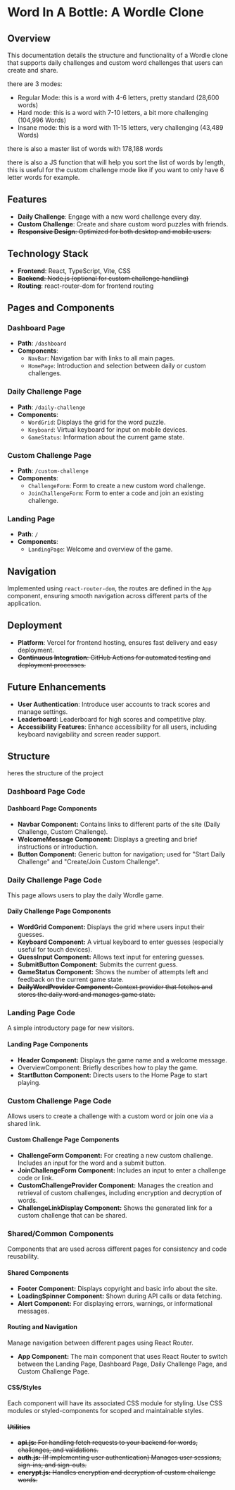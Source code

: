 # Word In A Bottle: A Wordle Clone 

## Overview

This documentation details the structure and functionality of a Wordle clone that supports daily challenges and custom word challenges that users can create and share.

there are 3 modes:

- Regular Mode: this is a word with 4-6 letters, pretty standard (28,600 words)
- Hard mode: this is a word with 7-10 letters, a bit more challenging (104,996 Words)
- Insane mode: this is a word with 11-15 letters, very challenging (43,489 Words)

there is also a master list of words with 178,188 words

there is also a JS function that will help you sort the list of words by length, this is useful for the custom challenge mode like if you want to only have 6 letter words for example.

## Features

- **Daily Challenge**: Engage with a new word challenge every day.
- **Custom Challenge**: Create and share custom word puzzles with friends.
- ~~**Responsive Design**: Optimized for both desktop and mobile users.~~

## Technology Stack

- **Frontend**: React, TypeScript, Vite, CSS
- ~~**Backend**: Node.js (optional for custom challenge handling)~~
- **Routing**: react-router-dom for frontend routing

## Pages and Components

### Dashboard Page

- **Path**: `/dashboard`
- **Components**:
  - `NavBar`: Navigation bar with links to all main pages.
  - `HomePage`: Introduction and selection between daily or custom challenges.

### Daily Challenge Page

- **Path**: `/daily-challenge`
- **Components**:
  - `WordGrid`: Displays the grid for the word puzzle.
  - `Keyboard`: Virtual keyboard for input on mobile devices.
  - `GameStatus`: Information about the current game state.

### Custom Challenge Page

- **Path**: `/custom-challenge`
- **Components**:
  - `ChallengeForm`: Form to create a new custom word challenge.
  - `JoinChallengeForm`: Form to enter a code and join an existing challenge.

### Landing Page

- **Path**: `/`
- **Components**:
  - `LandingPage`: Welcome and overview of the game.

## Navigation

Implemented using `react-router-dom`, the routes are defined in the `App` component, ensuring smooth navigation across different parts of the application.

## Deployment

- **Platform**: Vercel for frontend hosting, ensures fast delivery and easy deployment.
- ~~**Continuous Integration**: GitHub Actions for automated testing and deployment processes.~~

## Future Enhancements

- **User Authentication**: Introduce user accounts to track scores and manage settings.
- **Leaderboard**: Leaderboard for high scores and competitive play.
- **Accessibility Features**: Enhance accessibility for all users, including keyboard navigability and screen reader support.
  
## Structure

heres the structure of the project

### Dashboard Page Code

#### Dashboard Page Components

- **Navbar Component:** Contains links to different parts of the site (Daily Challenge, Custom Challenge).
- **WelcomeMessage Component:** Displays a greeting and brief instructions or introduction.
- **Button Component:** Generic button for navigation; used for "Start Daily Challenge" and "Create/Join Custom Challenge".

### Daily Challenge Page Code

This page allows users to play the daily Wordle game.

#### Daily Challenge Page Components

- **WordGrid Component:** Displays the grid where users input their guesses.
- **Keyboard Component:** A virtual keyboard to enter guesses (especially useful for touch devices).
- **GuessInput Component:** Allows text input for entering guesses.
- **SubmitButton Component:** Submits the current guess.
- **GameStatus Component:** Shows the number of attempts left and feedback on the current game state.
- ~~**DailyWordProvider Component:** Context provider that fetches and stores the daily word and manages game state.~~

### Landing Page Code

A simple introductory page for new visitors.

#### Landing Page Components

- **Header Component:** Displays the game name and a welcome message.
- OverviewComponent: Briefly describes how to play the game.
- **StartButton Component:** Directs users to the Home Page to start playing.

### Custom Challenge Page Code

Allows users to create a challenge with a custom word or join one via a shared link.

#### Custom Challenge Page Components

- **ChallengeForm Component:** For creating a new custom challenge. Includes an input for the word and a submit button.
- **JoinChallengeForm Component:** Includes an input to enter a challenge code or link.
- **CustomChallengeProvider Component:** Manages the creation and retrieval of custom challenges, including encryption and decryption of words.
- **ChallengeLinkDisplay Component:** Shows the generated link for a custom challenge that can be shared.

### Shared/Common Components

Components that are used across different pages for consistency and code reusability.

#### Shared Components

- **Footer Component:** Displays copyright and basic info about the site.
- **LoadingSpinner Component:** Shown during API calls or data fetching.
- **Alert Component:** For displaying errors, warnings, or informational messages.
  
#### Routing and Navigation

Manage navigation between different pages using React Router.

- **App Component:** The main component that uses React Router to switch between the Landing Page, Dashboard Page, Daily Challenge Page, and Custom Challenge Page.

#### CSS/Styles

Each component will have its associated CSS module for styling. Use CSS modules or styled-components for scoped and maintainable styles.

#### ~~Utilities~~

- ~~**api.js:** For handling fetch requests to your backend for words, challenges, and validations.~~
- ~~**auth.js:** (If implementing user authentication) Manages user sessions, sign-ins, and sign-outs.~~
- ~~**encrypt.js:** Handles encryption and decryption of custom challenge words.~~
